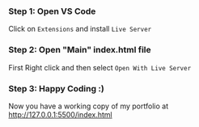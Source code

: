 ### Step 1: Open VS Code

Click on ```Extensions``` and install ```Live Server```

### Step 2: Open "Main" index.html file

First Right click and then select ```Open With Live Server```

### Step 3: Happy Coding :)

Now you have a working copy of my portfolio at http://127.0.0.1:5500/index.html
